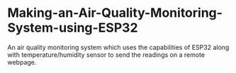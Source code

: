 # Making-an-Air-Quality-Monitoring-System-using-ESP32
An air quality monitoring system which uses the capabilities of ESP32 along with temperature/humidity sensor to send the readings on a remote webpage.
